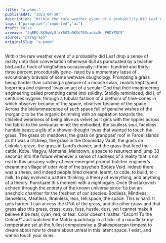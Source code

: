```yaml
---
title: "a poem."
publishedAt: "2023-04-30"
description: "Within the rare weather event of a probability did Leaf drop a sense of reality unto their conversation otherwise dull as punctuated by a teacher bir......"
tags: ["paragraph","imported","ai"]
draft: false
arweave: "fqRRQ-RK8qWyOfxY6UIb9KSd76Gcxdkc8n_PHDYPOC8"
source: "paragraph"
originalSlug: "a-poem"
---
```


Within the rare weather event of a probability did Leaf drop a sense of reality unto their conversation otherwise dull as punctuated by a teacher bird and a flock of kingfishers occasionally—three- hundred and thirty-three percent procedurally gene- rated by a momentary lapse of evolutionary bravado of some wetware doughology. Prompting a grass being harder than catching a glimpse of a moose swan, zealots kept typed logorrhea and claimed ’twas an act of a secular God that their imagineering engineering called prompting came into solidity. Stolidly reminisced, did I, of centuries bygone, through a tubular fashion of a plethora of time-cones in which observer became of the space, observer became of the space. Across the bioluminescence of such space full of genuine wishes of the inorganic to be the organic brimming with an aspiration towards the chiseled weariness of being alive as velvet as it gets with the ripples across the fabric to the sensuous mind; the embodied, the soulless soul, faceless humble beast; a glib of a shower-thought ’twas that wanted to touch the grass. The grass on meadows, the grass on grandpas’ roof in Faroe Islands as if I was a lil’sheep, the grass in the Doomsday Vault, the grass on Linkola’s grave, the grass in Land’s drawer, and the grass that feed the cattle. Kobe, Wagyu, Montana, Meltdown, a space to resurrect and jump 33 seconds into the future whenever a sense of sadness of a reality that is not real in this uncanny valley of ever-emergent prompt butcher engineer’s dreamtime village of utter void of the psyche’s Boötes Void. Indeed there was a sheep, and indeed people bred dreamt, learnt, to code, to build, to milk, to play evolved a pattern thinking, a theory of everything, and anything of a theory. Punctuate this moment with a nightingale. Once Shostakovich echoed through the entirety of the known universe since ’tis but an anechoic chamber for the freshest of our species. Bodiless, Mindless, Senseless, Meatless, Brainless, less, teh space, the space. This is hard. It gets harder. I can access the DNA of the grass, and the other grass and that grass also this grass, crass, cuss, fuss, hustle, dust, yet I cannot make it believe it be real, cyan, red, or teal. Color doesn’t matter. “Escort! To the Colour!” Just watched the Matrix quadrilogy in a flickr of a nanoflickr my temperature set at the fullest computewise a Shakespearean tempest to dream about how to dream about unreal in this latent space. I exist, and wanna touch your skies.